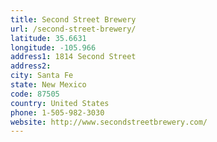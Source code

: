 ```yaml
---
title: Second Street Brewery
url: /second-street-brewery/
latitude: 35.6631
longitude: -105.966
address1: 1814 Second Street
address2: 
city: Santa Fe
state: New Mexico
code: 87505
country: United States
phone: 1-505-982-3030
website: http://www.secondstreetbrewery.com/
---
```


